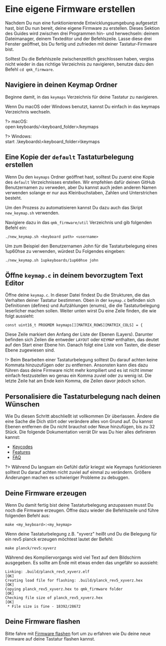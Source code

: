 # Eine eigene Firmware erstellen 

Nachdem Du nun eine funktionierende Entwicklungsumgebung aufgesetzt hast, bist Du nun bereit, deine eigene Firmware zu erstellen. Dieses Sektion des Guides wird zwischen drei Programmen hin- und herwechseln: deinem Dateimanager, deinem Texteditor und der Befehlszeile. Lasse diese drei Fenster geöffnet, bis Du fertig und zufrieden mit deiner Tastatur-Firmware bist.

Solltest Du die Befehlszeile zwischenzeitlich geschlossen haben, vergiss nicht wieder in das richtige Verzeichnis zu navigieren, benutze dazu den Befehl `cd qmk_firmware`.

## Navigiere in deinen Keymap Ordner

Beginne damit, in das `keymaps` Verzeichnis für deine Tastatur zu navigieren.

Wenn Du macOS oder Windows benutzt, kannst Du einfach in das keymaps Verzeichnis wechseln.

?> macOS:<br>
    open keyboards/<keyboard_folder>/keymaps

?> Windows:<br>
    start .\\keyboards\\<keyboard_folder>\\keymaps

## Eine Kopie der `default`  Tastaturbelegung erstellen

Wenn Du den `keymaps` Ordner geöffnet hast, solltest Du zuerst eine Kopie des `default` Verzeichnisses erstellen. Wir empfehlen dafür deinen GitHub Benutzernamen zu verweden, aber Du kannst auch jeden anderen Namen verwenden solange er nur aus Kleinbuchstaben, Zahlen und Unterstrichen besteht.

Um den Prozess zu automatisieren kannst Du dazu auch das Skript `new_keymap.sh` verwenden.

Navigiere dazu in das `qmk_firmware/util` Verzeichnis und gib folgenden Befehl ein:

```
./new_keymap.sh <keyboard path> <username>
```

Um zum Beispiel den Benutzernamen John für die Tastaturbelegung eines 1up60hse zu verwenden, würdest Du Folgendes eingeben:

```
./new_keymap.sh 1upkeyboards/1up60hse john
```

## Öffne `keymap.c` in deinem bevorzugtem Text Editor

Öffne deine `keymap.c`. In dieser Datei findest Du die Strukturen, die das Verhalten deiner Tastatur bestimmen. Oben in der `keymap.c` befinden sich Definitionen (defines) und Aufzählungen (enums), die die Tastaturbelegung leserlicher machen sollen. Weiter unten wirst Du eine Zeile finden, die wie folgt aussieht:

    const uint16_t PROGMEM keymaps[][MATRIX_ROWS][MATRIX_COLS] = {

Diese Zeile markiert den Anfang der Liste der Ebenen (Layers). Darunter befinden sich Zeilen die entweder `LAYOUT` oder `KEYMAP` enthalten, das deutet auf den Start einer Ebene hin. Danach folgt eine Liste von Tasten, die dieser Ebene zugewiesen sind.

!> Beim Bearbeiten einer Tastaturbelegung solltest Du darauf achten keine Kommata hinzuzufügen oder zu entfernen. Ansonsten kann dies dazu führen dass deine Firmware nicht mehr kompiliert und es ist nicht immer einfach festzustellen wo genau ein Komma zuviel oder zu wenig ist. Die letzte Zeile hat am Ende kein Komma, die Zeilen davor jedoch schon.

## Personalisiere die Tastaturbelegung nach deinen Wünschen

Wie Du diesen Schritt abschließt ist vollkommen Dir überlassen. Ändere die eine Sache die Dich stört oder verändere alles von Grund auf. Du kannst Ebenen entfernen die Du nicht brauchst oder Neue hinzufügen, bis zu 32 Stück. Die folgende Dokumentation verrät Dir was Du hier alles definieren kannst: 

* [Keycodes](de/keycodes.md)
* [Features](de/features.md)
* [FAQ](de/faq.md)

?> Während Du langsam ein Gefühl dafür kriegst wie Keymaps funktionieren solltest Du darauf achten nicht zuviel auf einmal zu verändern. Größere Änderungen machen es schwieriger Probleme zu debuggen.

## Deine Firmware erzeugen

Wenn Du damit fertig bist deine Tastaturbelegung anzupassen musst Du noch die Firmware erzeugen. Öffne dazu wieder die Befehlszeile und führe folgenden Befehl aus:

    make <my_keyboard>:<my_keymap>

Wenn deine Tastaturbelegung z.B. "xyverz" heißt und Du die Belegung für ein rev5 planck erzeugen möchtest lautet der Befehl:

    make planck/rev5:xyverz

Während des Kompiliervorgangs wird viel Text auf dem Bildschirm ausgegeben. Es sollte am Ende mit etwas enden das ungefähr so aussieht:

```
Linking: .build/planck_rev5_xyverz.elf                                                              [OK]
Creating load file for flashing: .build/planck_rev5_xyverz.hex                                      [OK]
Copying planck_rev5_xyverz.hex to qmk_firmware folder                                               [OK]
Checking file size of planck_rev5_xyverz.hex                                                        [OK]
 * File size is fine - 18392/28672
```

## Deine Firmware flashen
Bitte fahre mit [Firmware flashen](de/newbs_flashing.md) fort um zu erfahren wie Du deine neue Firmware auf deine Tastatur flashen kannst.
